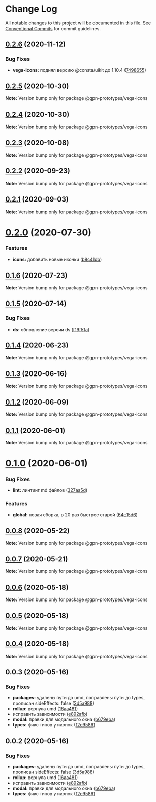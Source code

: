 # Change Log

All notable changes to this project will be documented in this file.
See [Conventional Commits](https://conventionalcommits.org) for commit guidelines.

## [0.2.6](https://github.com/gpn-prototypes/vega-ui/compare/@gpn-prototypes/vega-icons@0.2.5...@gpn-prototypes/vega-icons@0.2.6) (2020-11-12)


### Bug Fixes

* **vega-icons:** поднял версию @consta/uikit до 1.10.4 ([7498655](https://github.com/gpn-prototypes/vega-ui/commit/7498655deeb11e179b0535f80df75510059ea1b5))





## [0.2.5](https://github.com/gpn-prototypes/vega-ui/compare/@gpn-prototypes/vega-icons@0.2.4...@gpn-prototypes/vega-icons@0.2.5) (2020-10-30)

**Note:** Version bump only for package @gpn-prototypes/vega-icons





## [0.2.4](https://github.com/gpn-prototypes/vega-ui/compare/@gpn-prototypes/vega-icons@0.2.3...@gpn-prototypes/vega-icons@0.2.4) (2020-10-30)

**Note:** Version bump only for package @gpn-prototypes/vega-icons





## [0.2.3](https://github.com/gpn-prototypes/vega-ui/compare/@gpn-prototypes/vega-icons@0.2.2...@gpn-prototypes/vega-icons@0.2.3) (2020-10-08)

**Note:** Version bump only for package @gpn-prototypes/vega-icons





## [0.2.2](https://github.com/gpn-prototypes/vega-ui/compare/@gpn-prototypes/vega-icons@0.2.1...@gpn-prototypes/vega-icons@0.2.2) (2020-09-23)

**Note:** Version bump only for package @gpn-prototypes/vega-icons





## [0.2.1](https://github.com/gpn-prototypes/vega-ui/compare/@gpn-prototypes/vega-icons@0.2.0...@gpn-prototypes/vega-icons@0.2.1) (2020-09-03)

**Note:** Version bump only for package @gpn-prototypes/vega-icons





# [0.2.0](https://github.com/gpn-prototypes/vega-ui/compare/@gpn-prototypes/vega-icons@0.1.6...@gpn-prototypes/vega-icons@0.2.0) (2020-07-30)


### Features

* **icons:** добавить новые иконки ([b8c41db](https://github.com/gpn-prototypes/vega-ui/commit/b8c41db1181d2c9fab125abd7979a52e3f83148e))





## [0.1.6](https://github.com/gpn-prototypes/vega-ui/compare/@gpn-prototypes/vega-icons@0.1.5...@gpn-prototypes/vega-icons@0.1.6) (2020-07-23)

**Note:** Version bump only for package @gpn-prototypes/vega-icons





## [0.1.5](https://github.com/gpn-prototypes/vega-ui/compare/@gpn-prototypes/vega-icons@0.1.4...@gpn-prototypes/vega-icons@0.1.5) (2020-07-14)


### Bug Fixes

* **ds:** обновление версии ds ([f19f51a](https://github.com/gpn-prototypes/vega-ui/commit/f19f51aff73451b65679824b01215774ddeff151))





## [0.1.4](https://github.com/gpn-prototypes/vega-ui/compare/@gpn-prototypes/vega-icons@0.1.3...@gpn-prototypes/vega-icons@0.1.4) (2020-06-23)

**Note:** Version bump only for package @gpn-prototypes/vega-icons





## [0.1.3](https://github.com/gpn-prototypes/vega-ui/compare/@gpn-prototypes/vega-icons@0.1.2...@gpn-prototypes/vega-icons@0.1.3) (2020-06-16)

**Note:** Version bump only for package @gpn-prototypes/vega-icons





## [0.1.2](https://github.com/gpn-prototypes/vega-ui/compare/@gpn-prototypes/vega-icons@0.1.1...@gpn-prototypes/vega-icons@0.1.2) (2020-06-09)

**Note:** Version bump only for package @gpn-prototypes/vega-icons





## [0.1.1](https://github.com/gpn-prototypes/vega-ui/compare/@gpn-prototypes/vega-icons@0.1.0...@gpn-prototypes/vega-icons@0.1.1) (2020-06-01)

**Note:** Version bump only for package @gpn-prototypes/vega-icons

# [0.1.0](https://github.com/gpn-prototypes/vega-ui/compare/@gpn-prototypes/vega-icons@0.0.8...@gpn-prototypes/vega-icons@0.1.0) (2020-06-01)

### Bug Fixes

- **lint:** линтинг md файлов ([327aa5d](https://github.com/gpn-prototypes/vega-ui/commit/327aa5d3aa706f0e164a572ae1360d504e89979d))

### Features

- **global:** новая сборка, в 20 раз быстрее старой ([64c15d6](https://github.com/gpn-prototypes/vega-ui/commit/64c15d6c8e5934386d2820e120b64bb7ed2391f3))

## [0.0.8](https://github.com/gpn-prototypes/vega-ui/compare/@gpn-prototypes/vega-icons@0.0.7...@gpn-prototypes/vega-icons@0.0.8) (2020-05-22)

**Note:** Version bump only for package @gpn-prototypes/vega-icons

## [0.0.7](https://github.com/gpn-prototypes/vega-ui/compare/@gpn-prototypes/vega-icons@0.0.6...@gpn-prototypes/vega-icons@0.0.7) (2020-05-21)

**Note:** Version bump only for package @gpn-prototypes/vega-icons

## [0.0.6](https://github.com/gpn-prototypes/vega-ui/compare/@gpn-prototypes/vega-icons@0.0.5...@gpn-prototypes/vega-icons@0.0.6) (2020-05-18)

**Note:** Version bump only for package @gpn-prototypes/vega-icons

## [0.0.5](https://github.com/gpn-prototypes/vega-ui/compare/@gpn-prototypes/vega-icons@0.0.4...@gpn-prototypes/vega-icons@0.0.5) (2020-05-18)

**Note:** Version bump only for package @gpn-prototypes/vega-icons

## [0.0.4](https://github.com/gpn-prototypes/vega-ui/compare/@gpn-prototypes/vega-icons@0.0.3...@gpn-prototypes/vega-icons@0.0.4) (2020-05-18)

**Note:** Version bump only for package @gpn-prototypes/vega-icons

## 0.0.3 (2020-05-16)

### Bug Fixes

- **packages:** удалены пути до umd, поправлены пути до types, прописан sideEffects: false ([3d5a988](https://github.com/gpn-prototypes/vega-ui/commit/3d5a98871aece5d6c79be112e2e60ecd0529694e))
- **rollup:** вернула umd ([16aa481](https://github.com/gpn-prototypes/vega-ui/commit/16aa48132ca6c3934b3b12aa079f8645a0efc89b))
- исправить зависимости ([e892afb](https://github.com/gpn-prototypes/vega-ui/commit/e892afb5368b7ed2c6bdd4c77e08917e033f75ed))
- **modal:** правки для модального окна ([b679eba](https://github.com/gpn-prototypes/vega-ui/commit/b679eba7e70f57c988816e7af562e483ff999dee))
- **types:** фикс типов у иконок ([12e9586](https://github.com/gpn-prototypes/vega-ui/commit/12e95862a63de8e9ea1eccfa12820da7cfa76dbe))

## 0.0.2 (2020-05-16)

### Bug Fixes

- **packages:** удалены пути до umd, поправлены пути до types, прописан sideEffects: false ([3d5a988](https://github.com/gpn-prototypes/vega-ui/commit/3d5a98871aece5d6c79be112e2e60ecd0529694e))
- **rollup:** вернула umd ([16aa481](https://github.com/gpn-prototypes/vega-ui/commit/16aa48132ca6c3934b3b12aa079f8645a0efc89b))
- исправить зависимости ([e892afb](https://github.com/gpn-prototypes/vega-ui/commit/e892afb5368b7ed2c6bdd4c77e08917e033f75ed))
- **modal:** правки для модального окна ([b679eba](https://github.com/gpn-prototypes/vega-ui/commit/b679eba7e70f57c988816e7af562e483ff999dee))
- **types:** фикс типов у иконок ([12e9586](https://github.com/gpn-prototypes/vega-ui/commit/12e95862a63de8e9ea1eccfa12820da7cfa76dbe))
